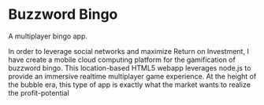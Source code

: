 # Buzzword Bingo

A multiplayer bingo app.


In order to leverage social networks and maximize Return on Investment, I have create a mobile cloud computing platform for the gamification of buzzword bingo.  This location-based HTML5 webapp leverages node.js to provide an immersive realtime multiplayer game experience.  At the height of the bubble era, this type of app is exactly what the market wants to realize the profit-potential
